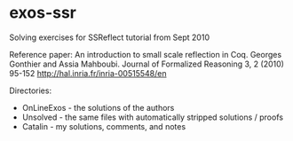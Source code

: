 exos-ssr
========

Solving exercises for SSReflect tutorial from Sept 2010

Reference paper:
An introduction to small scale reflection in Coq.
Georges Gonthier and Assia Mahboubi.
Journal of Formalized Reasoning 3, 2 (2010) 95-152
http://hal.inria.fr/inria-00515548/en

Directories:
- OnLineExos - the solutions of the authors
- Unsolved - the same files with automatically stripped solutions / proofs
- Catalin - my solutions, comments, and notes
